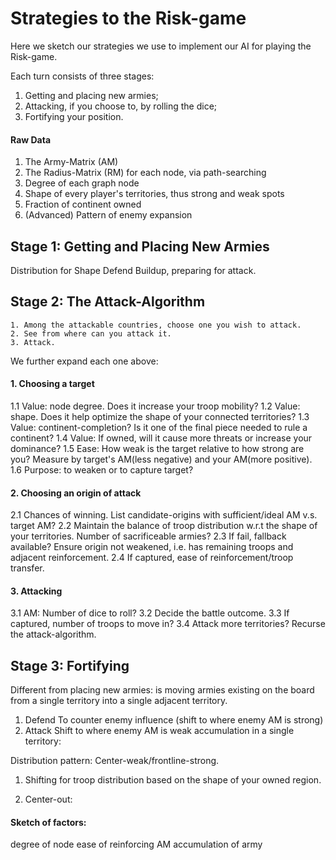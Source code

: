 # Strategies to the Risk-game
Here we sketch our strategies we use to implement our AI for playing the Risk-game.

Each turn consists of three stages:
1. Getting and placing new armies;
2. Attacking, if you choose to, by rolling the dice; 
3. Fortifying your position.


#### Raw Data
1. The Army-Matrix (AM)
2. The Radius-Matrix (RM) for each node, via path-searching
3. Degree of each graph node
4. Shape of every player's territories, thus strong and weak spots
5. Fraction of continent owned
6. (Advanced) Pattern of enemy expansion


## Stage 1: Getting and Placing New Armies

Distribution for Shape
Defend
Buildup, preparing for attack.

## Stage 2: The Attack-Algorithm
```
1. Among the attackable countries, choose one you wish to attack.
2. See from where can you attack it.
3. Attack.
```

We further expand each one above:

#### 1. Choosing a target
1.1 Value: node degree. Does it increase your troop mobility?
1.2 Value: shape. Does it help optimize the shape of your connected territories?
1.3 Value: continent-completion? Is it one of the final piece needed to rule a continent?
1.4 Value: If owned, will it cause more threats or increase your dominance?
1.5 Ease: How weak is the target relative to how strong are you? Measure by target's AM(less negative) and your AM(more positive).
1.6 Purpose: to weaken or to capture target?

#### 2. Choosing an origin of attack
2.1 Chances of winning. List candidate-origins with sufficient/ideal AM v.s. target AM?
2.2 Maintain the balance of troop distribution w.r.t the shape of your territories. Number of sacrificeable armies?
2.3 If fail, fallback available? Ensure origin not weakened, i.e. has remaining troops and adjacent reinforcement.
2.4 If captured, ease of reinforcement/troop transfer.

#### 3. Attacking
3.1 AM: Number of dice to roll?
3.2 Decide the battle outcome.
3.3 If captured, number of troops to move in?
3.4 Attack more territories? Recurse the attack-algorithm.


## Stage 3: Fortifying
Different from placing new armies: is moving armies existing on the board from a single territory into a single adjacent territory.
1. Defend
To counter enemy influence (shift to where enemy AM is strong)
2. Attack
Shift to where enemy AM is weak
accumulation in a single territory:

Distribution pattern:
Center-weak/frontline-strong.

1. Shifting for troop distribution based on the shape of your owned region.

1. Center-out: 

#### Sketch of factors:
degree of node
ease of reinforcing
AM
accumulation of army
